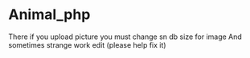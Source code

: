 # Animal_php
There if you upload picture you must change sn db size for image
And sometimes strange work edit (please help fix it)
